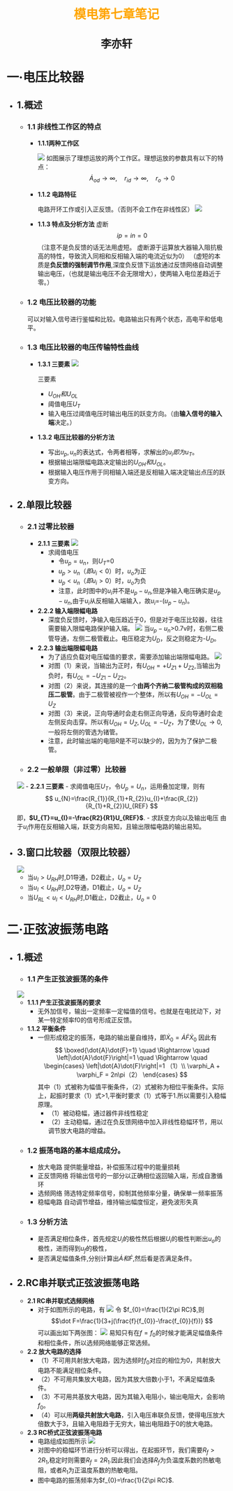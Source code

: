 # <center><font face="仿宋" font color=orange>模电第七章笔记</font>

## <center><font face="楷体" size=5>李亦轩</font></center>

# 一·电压比较器
- ## **1.概述** 
    - ### 1.1 非线性工作区的特点
        - **1.1.1两种工作区**
    
            ![](https://pic1.imgdb.cn/item/68388e1b58cb8da5c81b468b.jpg)
            如图展示了理想运放的两个工作区。理想运放的参数具有以下的特点：
            $$
            \dot{A}_{od} \rightarrow \infty, \quad r_{id} \rightarrow \infty, \quad r_{o} \rightarrow 0
            $$

        - **1.1.2 电路特征**
          
            电路开环工作或引入正反馈。（否则不会工作在非线性区）
            ![](https://pic1.imgdb.cn/item/683da29958cb8da5c825609f.jpg)
        - **1.1.3 特点及分析方法** 
            虚断
            $$
            i{p}=i{n}=0 
            $$
            （注意不是负反馈的话无法用虚短。
            虚断源于运算放大器输入阻抗极高的特性，导致流入同相和反相输入端的电流近似为0）
            （虚短的本质是**负反馈的强制调节作用**,深度负反馈下运放通过反馈网络自动调整输出电压，（也就是输出电压不会无限增大），使两输入电位差趋近于零。）
    - ### 1.2 电压比较器的功能
        可以对输入信号进行鉴幅和比较。电路输出只有两个状态，高电平和低电平。
    - ### 1.3 电压比较器的电压传输特性曲线
        - **1.3.1 三要素**
            ![](https://pic1.imgdb.cn/item/683da8ee58cb8da5c825885b.jpg)
        
            三要素
            - $U_{OH}和U_{OL}$
            - 阈值电压$U_{T}$
            - 输入电压过阈值电压时输出电压的跃变方向。（由**输入信号的输入端**决定。）
        - **1.3.2 电压比较器的分析方法**
            - 写出$u_{p},u_{n}$的表达式，令两者相等，求解出的$u_{i}即为u_{T}$。
            - 根据输出端限幅电路决定输出的$U_{OH}和U_{OL}$。
            - 根据输入电压作用于同相输入端还是反相输入端决定输出点压的跃变方向。
- ## **2.单限比较器** 
    - ### 2.1 过零比较器
        - **2.1.1 三要素**
            ![](https://pic1.imgdb.cn/item/683dac6958cb8da5c82590dc.jpg)
            - 求阈值电压
              - 令$u_{p}=u_{n}$，则$U{_T}$=0
              - $u_{p}>u_{n}（即u{_i}<0）$时，$u{_o}$为正
              - $u_{p}<u_{n}（即u{_i}>0）$时，$u{_o}$为负
              - 注意，此时图中的$u{_i}$并不是$u_{p}-u_{n}$,但是净输入电压确实是$u_{p}-u_{n}$,由于$u{_i}$从反相输入端输入，故$u{_i}$=-($u_{p}-u_{n}$)。
        - **2.2.2 输入端限幅电路**
          - 深度负反馈时，净输入电压趋近于0，但是对于电压比较器，往往需要输入限幅电路保护输入端。
            ![](https://pic1.imgdb.cn/item/683dafaf58cb8da5c8259622.jpg)
            当$u{_p}-u{_n}$>0.7v时，右侧二极管导通，左侧二极管截止。电压稳定为$U_{D}$，反之则稳定为-$U_{D}$。
        - **2.2.3 输出端限幅电路**
          - 为了适应负载对电压幅值的要求，需要添加输出端限幅电路。
           ![](https://pic1.imgdb.cn/item/683e696a58cb8da5c826a62c.jpg)
          - 对图（1）来说，当输出为正时，有$U_{OH}=+U_{Z1}+U_{Z2}$,当输出为负时，有$U_{OL}=-U_{Z1}-U_{Z2}$。
          - 对图（2）来说，其连接的是一个**由两个齐纳二极管构成的双相稳压二极管**。由于二极管被视作一个整体，所以有$U_{OH}=-U_{OL}=U_{Z}$
          - 对图（3）来说，正向导通时会走右侧正向导通，反向导通时会走左侧反向击穿。所以有$U_{OH}=U_{Z},U_{OL}=-U_{Z}$，为了使$U_{OL} \rightarrow 0$,一般将左侧的管选为锗管。
          - 注意，此时输出端的电阻$R$是不可以缺少的，因为为了保护二极管。
    - ### 2.2 一般单限（非过零）比较器
     ![](https://pic1.imgdb.cn/item/683e6f5758cb8da5c826bb6e.jpg)
      - **2.2.1 三要素**
        - 求阈值电压$U_{T}$，令$U_{p}=U_{n}$，运用叠加定理，则有
            $$
                u_{N}=\frac{R_{1}}{R_{1}+R_{2}}u_{I}+\frac{R_{2}}{R_{1}+R_{2}}U_{REF}
            $$
        即，**$U_{T}=u_{I}=-\frac{R2}{R1}U_{REF}$**.
        - 求跃变方向以及输出电压
        由于$u_{i}$作用在反相输入端，跃变方向易知，且输出限幅电路的输出易知。
- ## **3.窗口比较器（双限比较器）**
    ![](https://pic1.imgdb.cn/item/683ea7ac58cb8da5c828605b.jpg)
  - 当$u_{I}>U_{RH}$时,D1导通，D2截止，$U_{o}=U_{Z}$
  - 当$u_{I}<U_{RH}$时,D2导通，D1截止，$U_{o}=U_{Z}$
  - 当$U_{RL}<u_{I}<U_{RH}$时,D1截止，D2截止，$U_{o}=0$
# 二·正弦波振荡电路
- ## **1.概述** 
  - ### 1.1 产生正弦波振荡的条件
   ![](https://pic1.imgdb.cn/item/683ea68858cb8da5c8285663.jpg)
    - **1.1.1 产生正弦波振荡的要求**
      - 无外加信号，输出一定频率一定幅值的信号。也就是在电扰动下，对某一特定频率f0的信号形成正反馈。
    - **1.1.2 平衡条件**
      - 一但形成稳定的振荡，电路的输出量自维持，即$\dot{X}_{0}=\dot{A}\dot{F}\dot{X}_{0}$
        因此有
        $$
        \boxed{\dot{A}\dot{F}=1} \quad \Rightarrow \quad \left|\dot{A}\dot{F}\right|=1 \quad \Rightarrow \quad 
        \begin{cases}
        \left|\dot{A}\dot{F}\right|=1 （1）\\
        \varphi_A + \varphi_F = 2n\pi（2）
        \end{cases}
        $$
        其中（1）式被称为幅值平衡条件，（2）式被称为相位平衡条件。实际上，起振时要求（1）式>1,平衡时要求（1）式等于1.所以需要引入稳幅原理。
        - （1）被动稳幅，通过器件非线性稳定
        - （2）主动稳幅，通过在负反馈网络中加入非线性稳幅环节，用以调节放大电路的增益。
  - ### 1.2 振荡电路的基本组成成分。
    - 放大电路​	提供能量增益，补偿振荡过程中的能量损耗
    - 正反馈网络​	将输出信号的一部分以正确相位返回输入端，形成自激循环
    - 选频网络​	筛选特定频率信号，抑制其他频率分量，确保单一频率振荡
    - 稳幅电路​	自动调节增益，维持输出幅度恒定，避免波形失真
  - ### 1.3 分析方法
    - 是否满足相位条件，首先规定$U_{i}$的极性然后根据$U_{i}$的极性判断出$u_{o}$的极性，进而得到$u_{f}$的极性，
    - 是否满足幅值条件,分别计算出$\dot{A}和\dot{F}$,然后看是否满足条件。
- ## **2.RC串并联式正弦波振荡电路**
  - **2.1 RC串并联式选频网络**
    - 对于如图所示的电路，有
     ![](https://pic1.imgdb.cn/item/683ea6ec58cb8da5c828599c.jpg)
    令 $f_{0}=\frac{1}{2\pi RC}$,则
    $$\dot F=\frac{1}{3+j(\frac{f}{f_{0}}-\frac{f_{0}}{f})}
    $$
    可以画出如下两张图：
    ![](https://pic1.imgdb.cn/item/683ea6cb58cb8da5c828584a.jpg)
    易知只有在$f=f_{0}$的时候才能满足幅值条件和相位条件，所以选频网络能够正常选频。
  - **2.2 放大电路的选择**
    - （1）不可用共射放大电路，因为选频时$f_{0}$对应的相位为0，共射放大电路不能满足相位条件。
    - （2）不可用共集放大电路，因为其放大倍数小于1，不满足幅值条件。
    - （3）不可用共基放大电路，因为其输入电阻小，输出电阻大，会影响$f_{0}$。
    - （4）可以用**两级共射放大电路**，引入电压串联负反馈，使得电压放大倍数大于3，且输入电阻趋于无穷大，输出电阻趋于0的放大电路。
  - **2.3 RC桥式正弦波振荡电路**
    - 电路组成如图所示
    ![](https://pic1.imgdb.cn/item/683ea70758cb8da5c8285aa5.jpg)
    - 对图中的稳幅环节进行分析可以得出，在起振环节，我们需要$R_{f}>2R_{1}$,稳定时则需要$R_{f}=2R_{1}$.因此我们会选择$R_{f}$为负温度系数的热敏电阻，或者$R_{1}$为正温度系数的热敏电阻。
    - 图中电路的振荡频率为$f_{0}=\frac{1}{2\pi RC}$.